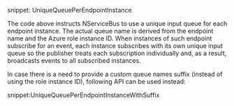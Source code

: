 snippet: UniqueQueuePerEndpointInstance

The code above instructs NServiceBus to use a unique input queue for each endpoint instance. The actual queue name is derived from the endpoint name and the Azure role instance ID. When instances of such endpoint subscribe for an event, each instance subscribes with its own unique input queue so the publisher treats each subscription individually and, as a result, broadcasts events to all subscribed instances.

In case there is a need to provide a custom queue names suffix (instead of using the role instance ID), following API can be used instead:

snippet:UniqueQueuePerEndpointInstanceWithSuffix